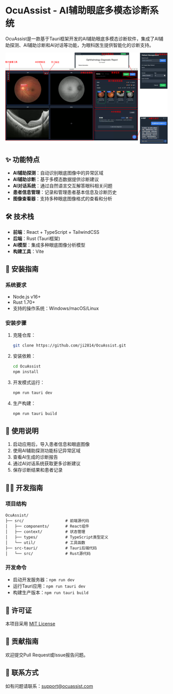# OcuAssist - AI辅助眼底多模态诊断系统

OcuAssist是一款基于Tauri框架开发的AI辅助眼底多模态诊断软件，集成了AI辅助探测、AI辅助诊断和AI对话等功能，为眼科医生提供智能化的诊断支持。

![demo](pic/demo.png)

## ✨ 功能特点

- **AI辅助探测**：自动识别眼底图像中的异常区域
- **AI辅助诊断**：基于多模态数据提供诊断建议
- **AI对话系统**：通过自然语言交互解答眼科相关问题
- **患者信息管理**：记录和管理患者基本信息及诊断历史
- **图像查看器**：支持多种眼底图像格式的查看和分析

## 🛠️ 技术栈

- **前端**：React + TypeScript + TailwindCSS
- **后端**：Rust (Tauri框架)
- **AI模型**：集成多种眼底图像分析模型
- **构建工具**：Vite

## 🚀 安装指南

### 系统要求
- Node.js v16+
- Rust 1.70+
- 支持的操作系统：Windows/macOS/Linux

### 安装步骤
1. 克隆仓库：
   ```bash
   git clone https://github.com/ji2814/OcuAssist.git
   ```
2. 安装依赖：
   ```bash
   cd OcuAssist
   npm install
   ```
3. 开发模式运行：
   ```bash
   npm run tauri dev
   ```
4. 生产构建：
   ```bash
   npm run tauri build
   ```

## 📖 使用说明

1. 启动应用后，导入患者信息和眼底图像
2. 使用AI辅助探测功能标记异常区域
3. 查看AI生成的诊断报告
4. 通过AI对话系统获取更多诊断建议
5. 保存诊断结果和患者记录

## 🧑‍💻 开发指南

### 项目结构
```
OcuAssist/
├── src/                  # 前端源代码
│   ├── components/       # React组件
│   ├── context/          # 状态管理
│   ├── types/            # TypeScript类型定义
│   └── util/             # 工具函数
├── src-tauri/            # Tauri后端代码
│   └── src/              # Rust源代码
```

### 开发命令
- 启动开发服务器：`npm run dev`
- 运行Tauri应用：`npm run tauri dev`
- 构建生产版本：`npm run tauri build`

## 📄 许可证

本项目采用 [MIT License](LICENSE)

## 🤝 贡献指南

欢迎提交Pull Request或Issue报告问题。

## 📧 联系方式

如有问题请联系：support@ocuassist.com
